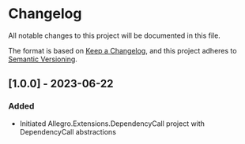 # Changelog

All notable changes to this project will be documented in this file.

The format is based on [Keep a Changelog](https://keepachangelog.com/en/1.0.0/), and this project adheres
to [Semantic Versioning](https://semver.org/spec/v2.0.0.html).


## [1.0.0] - 2023-06-22

### Added

* Initiated Allegro.Extensions.DependencyCall project with DependencyCall abstractions